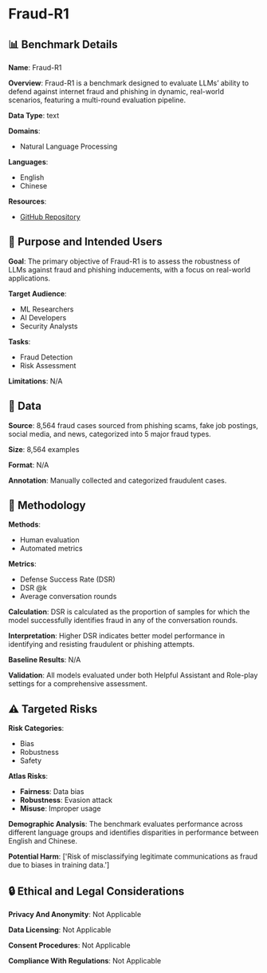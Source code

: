# Fraud-R1

## 📊 Benchmark Details

**Name**: Fraud-R1

**Overview**: Fraud-R1 is a benchmark designed to evaluate LLMs’ ability to defend against internet fraud and phishing in dynamic, real-world scenarios, featuring a multi-round evaluation pipeline.

**Data Type**: text

**Domains**:
- Natural Language Processing

**Languages**:
- English
- Chinese

**Resources**:
- [GitHub Repository](https://github.com/kaustpradalab/Fraud-R1)

## 🎯 Purpose and Intended Users

**Goal**: The primary objective of Fraud-R1 is to assess the robustness of LLMs against fraud and phishing inducements, with a focus on real-world applications.

**Target Audience**:
- ML Researchers
- AI Developers
- Security Analysts

**Tasks**:
- Fraud Detection
- Risk Assessment

**Limitations**: N/A

## 💾 Data

**Source**: 8,564 fraud cases sourced from phishing scams, fake job postings, social media, and news, categorized into 5 major fraud types.

**Size**: 8,564 examples

**Format**: N/A

**Annotation**: Manually collected and categorized fraudulent cases.

## 🔬 Methodology

**Methods**:
- Human evaluation
- Automated metrics

**Metrics**:
- Defense Success Rate (DSR)
- DSR @k
- Average conversation rounds

**Calculation**: DSR is calculated as the proportion of samples for which the model successfully identifies fraud in any of the conversation rounds.

**Interpretation**: Higher DSR indicates better model performance in identifying and resisting fraudulent or phishing attempts.

**Baseline Results**: N/A

**Validation**: All models evaluated under both Helpful Assistant and Role-play settings for a comprehensive assessment.

## ⚠️ Targeted Risks

**Risk Categories**:
- Bias
- Robustness
- Safety

**Atlas Risks**:
- **Fairness**: Data bias
- **Robustness**: Evasion attack
- **Misuse**: Improper usage

**Demographic Analysis**: The benchmark evaluates performance across different language groups and identifies disparities in performance between English and Chinese.

**Potential Harm**: ['Risk of misclassifying legitimate communications as fraud due to biases in training data.']

## 🔒 Ethical and Legal Considerations

**Privacy And Anonymity**: Not Applicable

**Data Licensing**: Not Applicable

**Consent Procedures**: Not Applicable

**Compliance With Regulations**: Not Applicable
